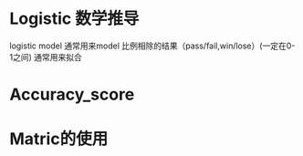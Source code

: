 # Logistic 数学推导
logistic model 通常用来model 比例相除的结果（pass/fail,win/lose）(一定在0-1之间)
通常用来拟合
# Accuracy_score
# Matric的使用
